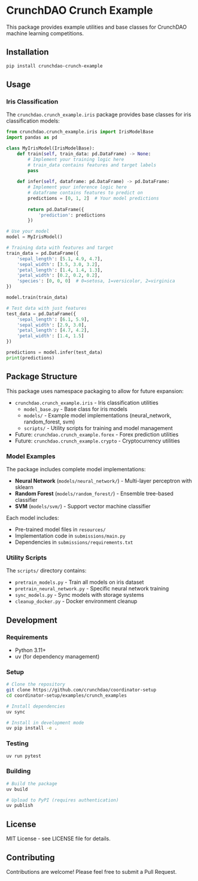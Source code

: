 # CrunchDAO Crunch Example

This package provides example utilities and base classes for CrunchDAO machine learning competitions.

## Installation

```bash
pip install crunchdao-crunch-example
```

## Usage

### Iris Classification

The `crunchdao.crunch_example.iris` package provides base classes for iris classification models:

```python
from crunchdao.crunch_example.iris import IrisModelBase
import pandas as pd

class MyIrisModel(IrisModelBase):
    def train(self, train_data: pd.DataFrame) -> None:
        # Implement your training logic here
        # train_data contains features and target labels
        pass
    
    def infer(self, dataframe: pd.DataFrame) -> pd.DataFrame:
        # Implement your inference logic here
        # dataframe contains features to predict on
        predictions = [0, 1, 2]  # Your model predictions
        
        return pd.DataFrame({
            'prediction': predictions
        })

# Use your model
model = MyIrisModel()

# Training data with features and target
train_data = pd.DataFrame({
    'sepal_length': [5.1, 4.9, 4.7],
    'sepal_width': [3.5, 3.0, 3.2],
    'petal_length': [1.4, 1.4, 1.3],
    'petal_width': [0.2, 0.2, 0.2],
    'species': [0, 0, 0]  # 0=setosa, 1=versicolor, 2=virginica
})

model.train(train_data)

# Test data with just features
test_data = pd.DataFrame({
    'sepal_length': [6.1, 5.9],
    'sepal_width': [2.9, 3.0],
    'petal_length': [4.7, 4.2],
    'petal_width': [1.4, 1.5]
})

predictions = model.infer(test_data)
print(predictions)
```

## Package Structure

This package uses namespace packaging to allow for future expansion:

- `crunchdao.crunch_example.iris` - Iris classification utilities
  - `model_base.py` - Base class for iris models
  - `models/` - Example model implementations (neural_network, random_forest, svm)
  - `scripts/` - Utility scripts for training and model management
- Future: `crunchdao.crunch_example.forex` - Forex prediction utilities
- Future: `crunchdao.crunch_example.crypto` - Cryptocurrency utilities

### Model Examples

The package includes complete model implementations:

- **Neural Network** (`models/neural_network/`) - Multi-layer perceptron with sklearn
- **Random Forest** (`models/random_forest/`) - Ensemble tree-based classifier  
- **SVM** (`models/svm/`) - Support vector machine classifier

Each model includes:
- Pre-trained model files in `resources/`
- Implementation code in `submissions/main.py`
- Dependencies in `submissions/requirements.txt`

### Utility Scripts

The `scripts/` directory contains:
- `pretrain_models.py` - Train all models on iris dataset
- `pretrain_neural_network.py` - Specific neural network training
- `sync_models.py` - Sync models with storage systems
- `cleanup_docker.py` - Docker environment cleanup

## Development

### Requirements

- Python 3.11+
- uv (for dependency management)

### Setup

```bash
# Clone the repository
git clone https://github.com/crunchdao/coordinator-setup
cd coordinator-setup/examples/crunch_examples

# Install dependencies
uv sync

# Install in development mode
uv pip install -e .
```

### Testing

```bash
uv run pytest
```

### Building

```bash
# Build the package
uv build

# Upload to PyPI (requires authentication)
uv publish
```

## License

MIT License - see LICENSE file for details.

## Contributing

Contributions are welcome! Please feel free to submit a Pull Request.
